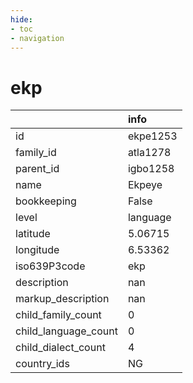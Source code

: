 ```yaml
---
hide:
- toc
- navigation
---
```

# ekp
|                      | info     |
|:---------------------|:---------|
| id                   | ekpe1253 |
| family_id            | atla1278 |
| parent_id            | igbo1258 |
| name                 | Ekpeye   |
| bookkeeping          | False    |
| level                | language |
| latitude             | 5.06715  |
| longitude            | 6.53362  |
| iso639P3code         | ekp      |
| description          | nan      |
| markup_description   | nan      |
| child_family_count   | 0        |
| child_language_count | 0        |
| child_dialect_count  | 4        |
| country_ids          | NG       |